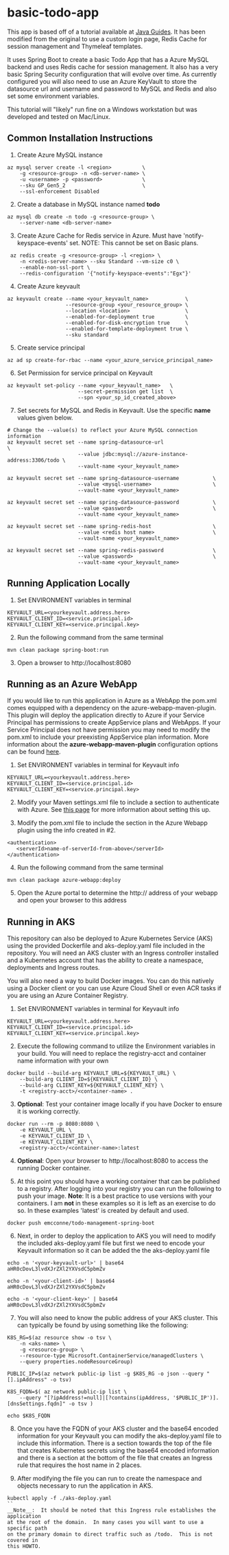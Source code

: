 # basic-todo-app

This app is based off of a tutorial available at [Java
Guides](http://www.javaguides.net/2018/09/mini-todo-management-project-using-spring-boot-springmvc-springsecurity-jsp-hibernate-mysql.html). It has been
modified from the original to use a custom login page, Redis Cache for session
management and Thymeleaf templates.

It uses Spring Boot to create a basic Todo App that has a Azure MySQL backend
and uses Redis cache for session management. It also has a very basic Spring
Security configuration that will evolve over time. As currently configured you
will also need to use an Azure KeyVault to store the datasource url and username
and password to MySQL and Redis and also set some environment variables.

This tutorial will "likely" run fine on a Windows workstation but was developed and tested on Mac/Linux.

## Common Installation Instructions

1.  Create Azure MySQL instance
```
az mysql server create -l <region>          \
    -g <resource-group> -n <db-server-name> \
    -u <username> -p <password>             \
    --sku GP_Gen5_2                         \
    --ssl-enforcement Disabled 
```
2.  Create a database in MySQL instance named __todo__
```
az mysql db create -n todo -g <resource-group> \
    --server-name <db-server-name> 
```
3.  Create Azure Cache for Redis service in Azure.  Must have 'notify-keyspace-events' set.  NOTE: This cannot be set on Basic plans.
```
 az redis create -g <resource-group> -l <region> \
    -n <redis-server-name> --sku Standard --vm-size c0 \
    --enable-non-ssl-port \
    --redis-configuration '{"notify-keyspace-events":"Egx"}'
```
4.  Create Azure keyvault
```
az keyvault create --name <your_keyvault_name>            \
                   --resource-group <your_resource_group> \
                   --location <location>                  \
                   --enabled-for-deployment true          \
                   --enabled-for-disk-encryption true     \
                   --enabled-for-template-deployment true \
                   --sku standard 
```
5. Create service principal
```
az ad sp create-for-rbac --name <your_azure_service_principal_name>
```
6. Set Permission for service principal on Keyvault
```
az keyvault set-policy --name <your_keyvault_name>   \
                       --secret-permission get list  \
                       --spn <your_sp_id_created_above>
```
7.  Set secrets for MySQL and Redis in Keyvault. Use the specific __name__ values given below. 
```
# Change the --value(s) to reflect your Azure MySQL connection information
az keyvault secret set --name spring-datasource-url                          \
                       --value jdbc:mysql://azure-instance-address:3306/todo \
                       --vault-name <your_keyvault_name>

az keyvault secret set --name spring-datasource-username           \
                       --value <mysql-username>                    \
                       --vault-name <your_keyvault_name>

az keyvault secret set --name spring-datasource-password           \
                       --value <password>                          \
                       --vault-name <your_keyvault_name>

az keyvault secret set --name spring-redis-host                    \
                       --value <redis host name>                   \
                       --vault-name <your_keyvault_name>

az keyvault secret set --name spring-redis-password                \
                       --value <password>                          \
                       --vault-name <your_keyvault_name>
```

## Running Application Locally
1.  Set ENVIRONMENT variables in terminal
```
KEYVAULT_URL=<yourkeyvault.address.here>
KEYVAULT_CLIENT_ID=<service.principal.id>
KEYVAULT_CLIENT_KEY=<service.principal.key>
```
2.  Run the following command from the same terminal
```
mvn clean package spring-boot:run
```
3.  Open a browser to http://localhost:8080

## Running as an Azure WebApp
If you would like to run this application in Azure as a WebApp the pom.xml
comes equipped with a dependency on the azure-webapp-maven-plugin. This plugin
will deploy the application directly to Azure if your Service Principal has
permissions to create AppService plans and WebApps. If your Service Principal
does not have permission you may need to modify the pom.xml to include your
preexisting AppService plan information. More information about the
__azure-webapp-maven-plugin__ configuration options can be found
[here](https://docs.microsoft.com/en-us/java/api/overview/azure/maven/docs/web-app-samples?view=azure-java-stable).

1. Set ENVIRONMENT variables in terminal for Keyvault
info 
``` 
KEYVAULT_URL=<yourkeyvault.address.here>
KEYVAULT_CLIENT_ID=<service.principal.id>
KEYVAULT_CLIENT_KEY=<service.principal.key> 
``` 

2.  Modify your Maven settings.xml file to include a
<serverId> section to authenticate with Azure. See [this
page](https://docs.microsoft.com/en-us/java/azure/spring-framework/deploy-containerized-spring-boot-java-app-with-maven-plugin?view=azure-java-stable#configure-maven-to-use-your-azure-service-principal) for more information about setting
this up.

3.  Modify the pom.xml file to include the <authentication> section in the
    Azure Webapp plugin using the info created in #2.
```
<authentication>
   <serverId>name-of-serverId-from-above</serverId>
</authentication>
```

4.  Run the following command from the same terminal
```
mvn clean package azure-webapp:deploy
```

5.  Open the Azure portal to determine the http://  address of your webapp and
    open your browser to this address


## Running in AKS
This repository can also be deployed to Azure Kubernetes Service (AKS) using the
provided Dockerfile and aks-deploy.yaml file included in the repository.  You
will need an AKS cluster with an Ingress controller installed and a Kubernetes account
that has the ability to create a namespace, deployments and Ingress routes.

You will also need a way to build Docker images.  You can do this natively using
a Docker client or you can use Azure Cloud Shell or even ACR tasks if you are
using an Azure Container Registry.  

1. Set ENVIRONMENT variables in terminal for Keyvault
info 
``` 
KEYVAULT_URL=<yourkeyvault.address.here>
KEYVAULT_CLIENT_ID=<service.principal.id>
KEYVAULT_CLIENT_KEY=<service.principal.key> 
```



2. Execute the following command to utilize the Environment variables in your
   build.  You will need to replace the registry-acct and container name information with your own
```
docker build --build-arg KEYVAULT_URL=${KEYVAULT_URL} \
    --build-arg CLIENT_ID=${KEYVAULT_CLIENT_ID} \
    --build-arg CLIENT_KEY=${KEYVAULT_CLIENT_KEY} \
    -t <registry-acct>/<container-name> .
```

3.  __Optional__: Test your container image locally if you have Docker to ensure it is working correctly. 
```
docker run --rm -p 8080:8080 \
    -e KEYVAULT_URL \
    -e KEYVAULT_CLIENT_ID \
    -e KEYVAULT_CLIENT_KEY \
    <registry-acct>/<container-name>:latest
```

4.  __Optional__:  Open your browser to http://localhost:8080 to access the running
    Docker container.

5.  At this point you should have a working container that can be published to
    a registry.  After logging into your registry you can run the following to
push your image.  __Note__:  It is a best practice to use versions with your
containers. I am __not__ in these examples so it is left as an exercise to do
so. In these examples 'latest' is created by default and used. 
```
docker push emcconne/todo-management-spring-boot
```

6.  Next, in order to deploy the application to AKS you will need to modify the
    included aks-deploy.yaml file but first we need to encode your Keyvault
information so it can be added the the aks-deploy.yaml file
```
echo -n '<your-keyvault-url>' | base64
aHR0cDovL3lvdXJrZXl2YXVsdC5pbmZv

echo -n '<your-client-id>' | base64
aHR0cDovL3lvdXJrZXl2YXVsdC5pbmZv

echo -n '<your-client-key>' | base64
aHR0cDovL3lvdXJrZXl2YXVsdC5pbmZv
```

7.  You will also need to know the public address of your AKS cluster.  This can
    typically be found by using something like the following:
```
K8S_RG=$(az resource show -o tsv \
    -n <aks-name> \
    -g <resource-group> \
    --resource-type Microsoft.ContainerService/managedClusters \
    --query properties.nodeResourceGroup)

PUBLIC_IP=$(az network public-ip list -g $K8S_RG -o json --query "[].ipAddress" -o tsv)

K8S_FQDN=$( az network public-ip list \
    --query "[?ipAddress!=null]|[?contains(ipAddress, '$PUBLIC_IP')].[dnsSettings.fqdn]" -o tsv )

echo $K8S_FQDN
```

8.  Once you have the FQDN of your AKS cluster and the base64 encoded
    information for your Keyvault you can modify the aks-deploy.yaml file to
include this information.  There is a section towards the top of the file that
creates Kubernetes secrets using the base64 encoded information and there is a
section at the bottom of the file that creates an Ingress rule that requires the
host name in 2 places.

9.  After modifying the file you can run to create the namespace and objects
    necessary to run the application in AKS.
```
kubectl apply -f ./aks-deploy.yaml
``
__Note__:  It should be noted that this Ingress rule establishes the application
at the root of the domain.  In many cases you will want to use a specific path
on the primary domain to direct traffic such as /todo.  This is not covered in
this HOWTO.



